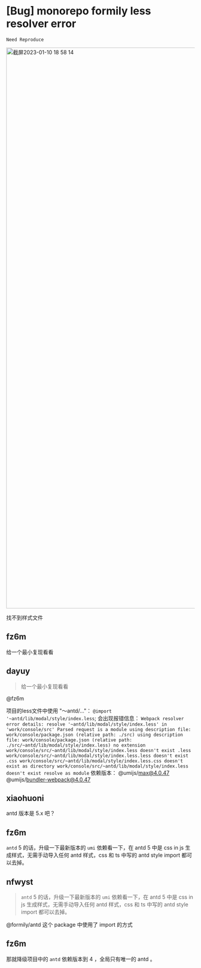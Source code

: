 # [Bug] monorepo formily less resolver error

`Need Reproduce`

<img width="1500" alt="截屏2023-01-10 18 58 14" src="https://user-images.githubusercontent.com/35720450/211533705-2ed7ea3d-d7cb-47dc-b752-23378b5ec04d.png">

找不到样式文件

## fz6m

给一个最小复现看看

## dayuy

> 给一个最小复现看看

@fz6m

项目的less文件中使用 "～antd/..."：
`@import '~antd/lib/modal/style/index.less`;
会出现报错信息：
`Webpack resolver error details: resolve '~antd/lib/modal/style/index.less' in 'work/console/src' Parsed request is a module using description file: work/console/package.json (relative path: ./src) using description file: work/console/package.json (relative path: ./src/~antd/lib/modal/style/index.less) no extension work/console/src/~antd/lib/modal/style/index.less doesn't exist .less work/console/src/~antd/lib/modal/style/index.less.less doesn't exist .css work/console/src/~antd/lib/modal/style/index.less.css doesn't exist as directory work/console/src/~antd/lib/modal/style/index.less doesn't exist resolve as module`
依赖版本：
@umijs/max@4.0.47
@umijs/bundler-webpack@4.0.47

## xiaohuoni

antd 版本是 5.x 吧？

## fz6m

`antd` 5 的话，升级一下最新版本的 `umi` 依赖看一下，在 antd 5 中是 css in js 生成样式，无需手动导入任何 antd 样式，css 和 ts 中写的 antd style import 都可以去掉。

## nfwyst

> `antd` 5 的话，升级一下最新版本的 `umi` 依赖看一下，在 antd 5 中是 css in js 生成样式，无需手动导入任何 antd 样式，css 和 ts 中写的 antd style import 都可以去掉。

@formily/antd 这个 package 中使用了 import 的方式

## fz6m

那就降级项目中的 `antd` 依赖版本到 4 ，全局只有唯一的 antd 。
